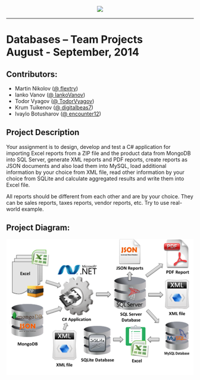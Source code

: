 <p align="center"><a href="http://academy.telerik.com/"><img src="https://raw.github.com/flextry/Telerik-Academy/master/Programming%20with%20C%23/Codes/Other/Telerik.png" /></a></p>

---

# Databases – Team Projects  <br/> August - September, 2014 <br/>

## Contributors:
* Martin Nikolov ([@ flextry](https://github.com/flextry))
* Ianko Vanov ([@ IankoVanov](https://github.com/IankoVanov))
* Todor Vyagov ([@ TodorVyagov](https://github.com/TodorVyagov))
* Krum Tuikenov ([@ digitalbeas7](https://github.com/digitalbeas7))
* Ivaylo Botusharov ([@ encounter12](https://github.com/encounter12))

## Project Description

Your assignment is to design, develop and test a C# application for importing Excel reports from a ZIP file and the product data from MongoDB into SQL Server, generate XML reports and PDF reports, create reports as JSON documents and also load them into MySQL, load additional information by your choice from XML file, read other information by your choice from SQLite and calculate aggregated results and write them into Excel file.

All reports should be different from each other and are by your choice. They can be sales reports, taxes reports, vendor reports, etc. Try to use real-world example.

## Project Diagram:
![screenshot](https://raw.githubusercontent.com/Team-Zealot-Databases/Databases-Teamwork-2014/master/Teamwork%20-%20Assignment/database-requirements.png)
